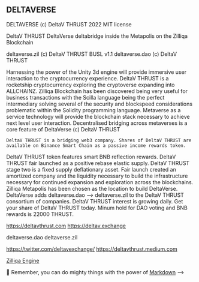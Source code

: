 ## DELTAVERSE

DELTAVERSE (c) DeltaV THRUST 2022 MIT license

DeltaV THRUST DeltaVerse deltabridge inside the Metapolis on the Zilliqa Blockchain

  deltaverse.zil (c) DeltaV THRUST BUSL v1.1
  deltaverse.dao (c) DeltaV THRUST
  
  Harnessing the power of the Unity 3d engine will provide immersive user interaction to the cryptocurrency experience. DeltaV THRUST is a rocketship cryptocurrency exploring the cryptoverse expanding into ALLCHAINZ. Zilliqa Blockchain has been discovered being very useful for business transactions with the Scilla language being the perfect intermediary solving several of the security and blockspeed considerations problematic within the Solidity programming language. Metaverse as a service technology will provide the blockchain stack necessary to achieve next level user interaction. Decentralised bridging across metaverses is a core feature of DeltaVerse (c) DeltaV THRUST 
  
    DeltaV THRUST is a bridging web3 company. Shares of DeltaV THRUST are available on Binance Smart Chain as a passive income rewards token. 
  DeltaV THRUST token features smart BNB reflection rewards. DeltaV THRUST fair launched as a positive rebase elastic supply. DeltaV THRUST stage two is a fixed supply deflationary asset. Fair launch created an amortized company and the liquidity necessary to build the infrastructure necessary for continued expansion and exploration across the blockchains. Zilliqa Metapolis has been chosen as the location to build DeltaVerse. DeltaVerse adds deltaverse.dao --> deltaverse.zil to the DeltaV THRUST consortium of companies. DeltaV THRUST interest is growing daily. Get your share of DeltaV THRUST today. Minum hold for DAO voting and BNB rewards is 22000 THRUST.
  
  https://deltavthrust.com
  https://deltav.exchange
  
  deltaverse.dao
  deltaverse.zil
  
  https://twitter.com/deltavexchange/
  https://deltavthrust.medium.com
  
  [Zilliqa Engine](https://opensea.io/assets/matic/0x2953399124f0cbb46d2cbacd8a89cf0599974963/85209442842702955028286586320243537389855118869793358185487603685268501137055)


🧙 Remember, you can do mighty things with the power of [Markdown](https://docs.github.com/github/writing-on-github/getting-started-with-writing-and-formatting-on-github/basic-writing-and-formatting-syntax)
-->
